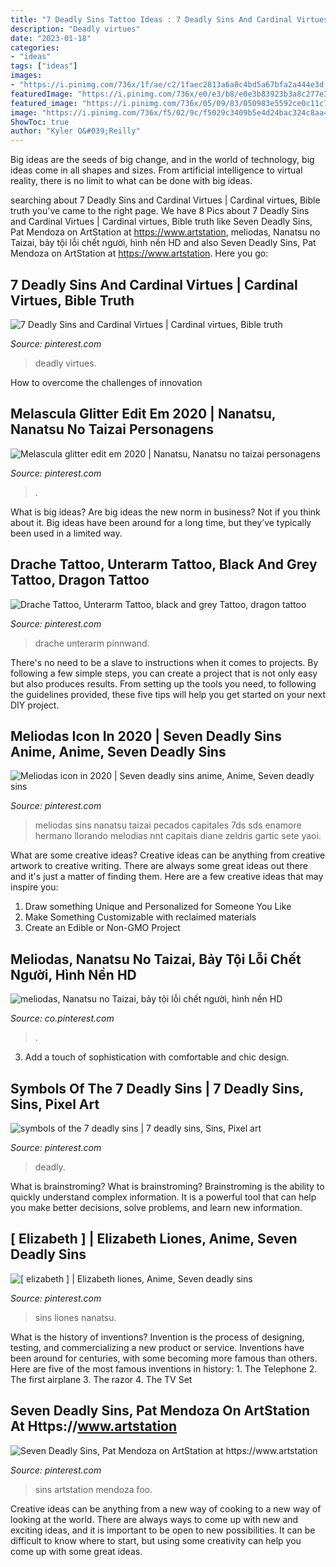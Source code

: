 ```yaml
---
title: "7 Deadly Sins Tattoo Ideas : 7 Deadly Sins And Cardinal Virtues"
description: "Deadly virtues"
date: "2023-01-18"
categories:
- "ideas"
tags: ["ideas"]
images:
- "https://i.pinimg.com/736x/1f/ae/c2/1faec2813a6a8c4bd5a67bfa2a444e3d.jpg"
featuredImage: "https://i.pinimg.com/736x/e0/e3/b8/e0e3b83923b3a8c277e31d51c70e9063.jpg"
featured_image: "https://i.pinimg.com/736x/05/09/83/050983e5592ce0c11c77ba6ef7e46536---sins-level-.jpg"
image: "https://i.pinimg.com/736x/f5/02/9c/f5029c3409b5e4d24bac324c8aa43c53.jpg"
ShowToc: true
author: "Kyler O&#039;Reilly"
---
```



Big ideas are the seeds of big change, and in the world of technology, big ideas come in all shapes and sizes. From artificial intelligence to virtual reality, there is no limit to what can be done with big ideas.

	

		
searching about 7 Deadly Sins and Cardinal Virtues | Cardinal virtues, Bible truth you've came to the right page. We have 8 Pics about 7 Deadly Sins and Cardinal Virtues | Cardinal virtues, Bible truth like Seven Deadly Sins, Pat Mendoza on ArtStation at https://www.artstation, meliodas, Nanatsu no Taizai, bảy tội lỗi chết người, hình nền HD and also Seven Deadly Sins, Pat Mendoza on ArtStation at https://www.artstation. Here you go:
		
    
## 7 Deadly Sins And Cardinal Virtues | Cardinal Virtues, Bible Truth

<img loading=lazy src="https://i.pinimg.com/736x/6f/08/48/6f0848826fbf25c2f3cb3ae00f34a18b.jpg" onerror="this.onerror=null;this.src='https://tse3.mm.bing.net/th?id=OIP.ZGaB8xOuPleInXa8ldm_igHaHa&amp;pid=15.1';" alt="7 Deadly Sins and Cardinal Virtues | Cardinal virtues, Bible truth">

_Source: pinterest.com_

>deadly virtues. 

	

How to overcome the challenges of innovation
 

    
## Melascula Glitter Edit Em 2020 | Nanatsu, Nanatsu No Taizai Personagens

<img loading=lazy src="https://i.pinimg.com/736x/f0/bc/dd/f0bcdd1ca11ff8c0dc79920ff25e2b4e.jpg" onerror="this.onerror=null;this.src='https://tse2.mm.bing.net/th?id=OIP.J9r-s7P0L0ANYmAol2ltfAHaHa&amp;pid=15.1';" alt="Melascula glitter edit em 2020 | Nanatsu, Nanatsu no taizai personagens">

_Source: pinterest.com_

>. 

	

What is big ideas?
Are big ideas the new norm in business? Not if you think about it. Big ideas have been around for a long time, but they’ve typically been used in a limited way.

    
## Drache Tattoo, Unterarm Tattoo, Black And Grey Tattoo, Dragon Tattoo

<img loading=lazy src="https://i.pinimg.com/736x/bc/96/1f/bc961f5f7d314906e57059d046996323.jpg" onerror="this.onerror=null;this.src='https://tse1.mm.bing.net/th?id=OIP.qqDqHAO0CVQUpGaH3_grGwHaJ3&amp;pid=15.1';" alt="Drache Tattoo, Unterarm Tattoo, black and grey Tattoo, dragon tattoo">

_Source: pinterest.com_

>drache unterarm pinnwand. 

	

There's no need to be a slave to instructions when it comes to projects. By following a few simple steps, you can create a project that is not only easy but also produces results. From setting up the tools you need, to following the guidelines provided, these five tips will help you get started on your next DIY project.

    
## Meliodas Icon In 2020 | Seven Deadly Sins Anime, Anime, Seven Deadly Sins

<img loading=lazy src="https://i.pinimg.com/736x/f5/02/9c/f5029c3409b5e4d24bac324c8aa43c53.jpg" onerror="this.onerror=null;this.src='https://tse4.mm.bing.net/th?id=OIP.xz6UxKUefQrwJCMZ3xYW1wHaHa&amp;pid=15.1';" alt="Meliodas icon in 2020 | Seven deadly sins anime, Anime, Seven deadly sins">

_Source: pinterest.com_

>meliodas sins nanatsu taizai pecados capitales 7ds sds enamore hermano llorando melodias nnt capitais diane zeldris gartic sete yaoi. 

	

What are some creative ideas?
Creative ideas can be anything from creative artwork to creative writing. There are always some great ideas out there and it's just a matter of finding them. Here are a few creative ideas that may inspire you:
1. Draw something Unique and Personalized for Someone You Like
2. Make Something Customizable with reclaimed materials
3. Create an Edible or Non-GMO Project

    
## Meliodas, Nanatsu No Taizai, Bảy Tội Lỗi Chết Người, Hình Nền HD

<img loading=lazy src="https://i.pinimg.com/736x/a7/dc/39/a7dc39be7d5980f4b2630f1985e130c5.jpg" onerror="this.onerror=null;this.src='https://tse1.mm.bing.net/th?id=OIP.I2TsIUbIzzNq8V-fToY7TQHaNK&amp;pid=15.1';" alt="meliodas, Nanatsu no Taizai, bảy tội lỗi chết người, hình nền HD">

_Source: co.pinterest.com_

>. 

	

3. Add a touch of sophistication with comfortable and chic design.

    
## Symbols Of The 7 Deadly Sins | 7 Deadly Sins, Sins, Pixel Art

<img loading=lazy src="https://i.pinimg.com/736x/05/09/83/050983e5592ce0c11c77ba6ef7e46536---sins-level-.jpg" onerror="this.onerror=null;this.src='https://tse4.mm.bing.net/th?id=OIP.FuldN-VyThLCtI6YezOSxgFeCy&amp;pid=15.1';" alt="symbols of the 7 deadly sins | 7 deadly sins, Sins, Pixel art">

_Source: pinterest.com_

>deadly. 

	

What is brainstroming?
What is brainstroming? Brainstroming is the ability to quickly understand complex information. It is a powerful tool that can help you make better decisions, solve problems, and learn new information.

    
## [ Elizabeth ] | Elizabeth Liones, Anime, Seven Deadly Sins

<img loading=lazy src="https://i.pinimg.com/736x/e0/e3/b8/e0e3b83923b3a8c277e31d51c70e9063.jpg" onerror="this.onerror=null;this.src='https://tse3.mm.bing.net/th?id=OIP.Y2zQ32fLU22ZCMxm8_rEFAHaHa&amp;pid=15.1';" alt="[ elizabeth ] | Elizabeth liones, Anime, Seven deadly sins">

_Source: pinterest.com_

>sins liones nanatsu. 

	

What is the history of inventions?
Invention is the process of designing, testing, and commercializing a new product or service. Inventions have been around for centuries, with some becoming more famous than others. Here are five of the most famous inventions in history: 1. The Telephone 2. The first airplane 3. The razor 4. The TV Set 
    
## Seven Deadly Sins, Pat Mendoza On ArtStation At Https://www.artstation

<img loading=lazy src="https://i.pinimg.com/736x/1f/ae/c2/1faec2813a6a8c4bd5a67bfa2a444e3d.jpg" onerror="this.onerror=null;this.src='https://tse1.mm.bing.net/th?id=OIP.LXUZxJAPCGPD-dPCzeF2FgHaNk&amp;pid=15.1';" alt="Seven Deadly Sins, Pat Mendoza on ArtStation at https://www.artstation">

_Source: pinterest.com_

>sins artstation mendoza foo. 

	

Creative ideas can be anything from a new way of cooking to a new way of looking at the world. There are always ways to come up with new and exciting ideas, and it is important to be open to new possibilities. It can be difficult to know where to start, but using some creativity can help you come up with some great ideas.

